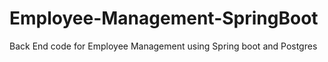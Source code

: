 # Employee-Management-SpringBoot
Back End code for Employee Management using Spring boot and Postgres

